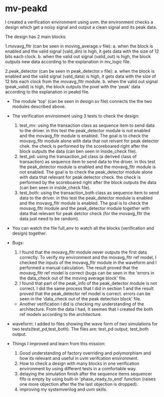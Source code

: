 # mv-peakd
I created a verification environment using uvm. the environment checks a design which get a noisy signal and output a clean signal and its peak data. 

The design has 2 main blocks:

  1.movavg_fltr (can be seen in moving_average.v file): 
    a. when the block is enabled and the valid signal (vald_din) is high, it gets data with the size of 12 bits each clock.
    b. when the valid out signal (valid_out) is high, the block outputs new data according to the explanation in mv_logic file.
    
  2.peak_detector (can be seen in peak_detector.v file): 
    a.  when the block is enabled and the valid signal (vald_data) is high, it gets data with the size of 12 bits each clock from the movavg_fltr module.
    b.  when the valid out signal (peak_valid) is high, the block outputs the pixel with the 'peak' data according to the explanation in peakd file.

* The module 'top' (can be seen in design.sv file) connects the the two modules described above.

* The verification environment using 3 tests to check the design:
    1. test_mv: using the transaction class as sequence item to send data to the driver. in this test the peak_detector module is not enabled and the movavg_fltr module is enabled. The goal is to check the movavg_fltr module alone with data that not relvant for peak 
       detector chek. the check is performed by the scoreboared right after the block outputs the data (can ben seen in inside_check file).
    2. test_pd: using the transaction_pd class (a derived class of transaction) as sequence item to send data to the driver. in this test the peak_detector module is enabled and the movavg_fltr module is not enabled. The goal is to check the peak_detector module alone   
       with data that relevant for peak detector check. the check is performed by the scoreboared right after the block outputs the data (can ben seen in inside_check file).
    3. test_both: using the transaction_both class as sequence item to send data to the driver. in this test the peak_detector module is enabled and the movavg_fltr module is enabled. The goal is to check the movavg_fltr module and the peak_detector module together with          data that relevant for peak detctor check (for the movavg_fltr the data just need to be random).

* You can watch the file full_env to watch all the blocks (verification and design) together.

* Bugs:
    1. I found that the movavg_fltr module never outputs the first data correctly. To verify my environment and the movavg_fltr ref model, I checked the inputs of the movavg_fltr module in the waveform and I performed a manual calculation. The result proved that the 
        movavg_fltr ref model is correct (bugs can be seen in the 'errors in the data_check out of the moving average block' file.
    2.  I found that part of the peak_info of the peak_detector module is not correct. I did the same process that I did in section 1 and the result proved that the peak_detector ref model is correct. errors can be seen in the 'data_check out of the peak detection block'
        file.
 
    * Another verification I did is checking my understanding of the architecture. From the data I had, It seemes that I created the both ref models according to the architecture.

* waveform: I added to files showing the wave form of two simulations for two tests(test_pd,test_both). The files are: test_pd output, test_both output. 


* Things I improved and learn from this mission:
    1. Good understanding of factory overriding and polymorphism and how its relevant and useful in uvm verifcation environment.
    2. How to check a design with many blocks in one verification environment by using different tests in a comfortable way.
    3. delaying the simulation finish after the sequence items sequencer fifo is empty by using built-in 'phase_ready_to_end' function (raises one more objection after the the last objection is dropped).
    4. improving my systemverilog and uvm skills.
        
  
